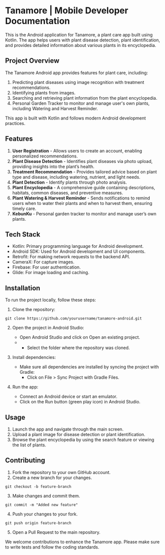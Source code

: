 # Tanamore | Mobile Developer Documentation

This is the Android application for Tanamore, a plant care app built using Kotlin. The app helps users with plant disease detection, plant identification, and provides detailed information about various plants in its encyclopedia.  

## Project Overview
The Tanamore Android app provides features for plant care, including:

1. Predicting plant diseases using image recognition with treatment recommendations.
2. Identifying plants from images.
3. Searching and retrieving plant information from the plant encyclopedia.
4. Personal Garden Tracker to monitor and manage user's own plants, including Watering and Harvest Reminder.

This app is built with Kotlin and follows modern Android development practices.

## Features
1. **User Registration** - Allows users to create an account, enabling personalized recommendations.
2. **Plant Disease Detection** - Identifies plant diseases via photo upload, providing insights into the plant’s health.
3. **Treatment Recommendation** - Provides tailored advice based on plant type and disease, including watering, nutrient, and light needs.
4. **Plant Detection** - Identify plants through photo analysis.
5. **Plant Encyclopedia** - A comprehensive guide containing descriptions, habitats, common diseases, and preventive measures.
6. **Plant Watering & Harvest Reminder** - Sends notifications to remind users when to water their plants and when to harvest them, ensuring timely care.
7. **KebunKu** - Personal garden tracker to monitor and manage user’s own plants.

## Tech Stack
- Kotlin: Primary programming language for Android development.
- Android SDK: Used for Android development and UI components.
- Retrofit: For making network requests to the backend API.
- CameraX: For capture images.
- Firebase: For user authentication.
- Glide: For image loading and caching.

## Installation
To run the project locally, follow these steps:

1. Clone the repository:

```
git clone https://github.com/yourusername/tanamore-android.git
```
2. Open the project in Android Studio:
   - Open Android Studio and click on Open an existing project.
   - - Select the folder where the repository was cloned.
    
3. Install dependencies:
   - Make sure all dependencies are installed by syncing the project with Gradle:
      - Click on File > Sync Project with Gradle Files.
        
5. Run the app:
   - Connect an Android device or start an emulator.
   - Click on the Run button (green play icon) in Android Studio.

## Usage  
1. Launch the app and navigate through the main screen.
2. Upload a plant image for disease detection or plant identification.
3. Browse the plant encyclopedia by using the search feature or viewing the list of plants.

## Contributing
1. Fork the repository to your own GitHub account.
2. Create a new branch for your changes.
```
git checkout -b feature-branch
```
3. Make changes and commit them.
```
git commit -m "Added new feature"
```
4. Push your changes to your fork.
```
git push origin feature-branch
```
5. Open a Pull Request to the main repository.

We welcome contributions to enhance the Tanamore app. Please make sure to write tests and follow the coding standards.
